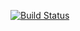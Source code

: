[![Build Status](https://travis-ci.org/deeppines/frontend-template.svg?branch=master)](https://travis-ci.org/deeppines/frontend-template)
